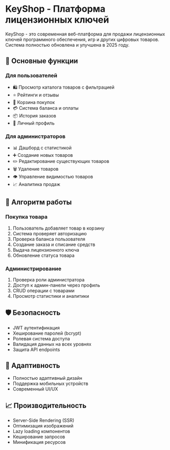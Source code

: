 
# KeyShop - Платформа лицензионных ключей

KeyShop - это современная веб-платформа для продажи лицензионных ключей программного обеспечения, игр и других цифровых товаров. Система полностью обновлена и улучшена в 2025 году.

## 🎯 Основные функции

### Для пользователей
- 🛍️ Просмотр каталога товаров с фильтрацией
- ⭐ Рейтинги и отзывы
- 🛒 Корзина покупок
- 💳 Система баланса и оплаты
- 📦 История заказов
- 👤 Личный профиль

### Для администраторов
- 📊 Дашборд с статистикой
- ➕ Создание новых товаров
- ✏️ Редактирование существующих товаров
- 🗑️ Удаление товаров
- 👁️ Управление видимостью товаров
- 📈 Аналитика продаж

## 🔄 Алгоритм работы

### Покупка товара
1. Пользователь добавляет товар в корзину
2. Система проверяет авторизацию
3. Проверка баланса пользователя
4. Создание заказа и списание средств
5. Выдача лицензионного ключа
6. Обновление статуса товара

### Администрирование
1. Проверка роли администратора
2. Доступ к админ-панели через профиль
3. CRUD операции с товарами
4. Просмотр статистики и аналитики

## 🛡️ Безопасность

- JWT аутентификация
- Хеширование паролей (bcrypt)
- Ролевая система доступа
- Валидация данных на всех уровнях
- Защита API endpoints

## 📱 Адаптивность

- Полностью адаптивный дизайн
- Поддержка мобильных устройств
- Современный UI/UX


## 📈 Производительность

- Server-Side Rendering (SSR)
- Оптимизация изображений
- Lazy loading компонентов
- Кеширование запросов
- Минификация ресурсов
